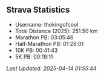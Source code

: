 


## Strava Statistics

- Username: thekingofcool
- Total Distance (2025): 251.50 km
- Marathon PB: 03:05:46
- Half-Marathon PB: 01:28:01
- 10K PB: 00:41:43
- 5K PB: 00:19:11

*Last Updated: 2025-04-14 01:55:44*

